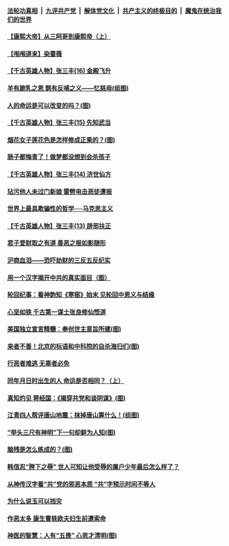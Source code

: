 ####  [法轮功真相](../../../../basic/blob/master/README.md?t=06220131) &nbsp;|&nbsp; [九评共产党](../../../../9ping.md/blob/master/README.md?t=06220131) &nbsp;|&nbsp; [解体党文化](../../../../jtdwh.md/blob/master/README.md?t=06220131)  &nbsp;|&nbsp; [共产主义的终极目的](../../../../gczydzjmd.md/blob/master/README.md?t=06220131) &nbsp;|&nbsp; [魔鬼在统治我们的世界](../../../../mgztzwmdsj.md/blob/master/README.md?t=06220131) 

#### [【康熙大帝】从三阿哥到康熙帝（上）](../pages/prog647/a102876250.md?t=06220131) 

#### [【闱闱道来】染蔷薇](../pages/prog647/a102876076.md?t=06220131) 

#### [【千古英雄人物】张三丰(16) 金殿飞升](../pages/prog647/a102876032.md?t=06220131) 

#### [羊有跪乳之恩 鹊有反哺之义——忆慈母(组图)](../pages/prog647/a102875584.md?t=06220131) 

#### [人的命运是可以改变的吗？(图)](../pages/prog647/a102875576.md?t=06220131) 

#### [【千古英雄人物】张三丰(15) 先知武当](../pages/prog647/a102875425.md?t=06220131) 

#### [烟花女子莲花色是怎样修成正果的？(图)](../pages/prog647/a102874724.md?t=06220131) 

#### [肠子都悔青了！做梦都没想到会杀孩子](../pages/prog647/a102874720.md?t=06220131) 

#### [【千古英雄人物】张三丰(14) 济世仙方](../pages/prog647/a102874590.md?t=06220131) 

#### [玷污他人未过门新娘 雷劈电击恶徒遭报](../pages/prog647/a102873878.md?t=06220131) 

#### [世界上最具欺骗性的哲学──马克思主义](../pages/prog647/a102873869.md?t=06220131) 

#### [【千古英雄人物】张三丰(13) 辟邪扶正](../pages/prog647/a102873790.md?t=06220131) 

#### [君子爱财取之有道 善恶之报如影随形](../pages/prog647/a102873721.md?t=06220131) 

#### [沪商血泪——恐吓劫财的三反五反纪实](../pages/prog647/a102873058.md?t=06220131) 

#### [用一个汉字揭开中共的真实面目（图）](../pages/prog647/a102873052.md?t=06220131) 

#### [轮回纪事：看神韵知《寒窑》始末 见轮回中恩义与结缘](../pages/prog647/a102872622.md?t=06220131) 

#### [心坚如铁 千古第一谋士张良修仙悟道](../pages/prog647/a102872238.md?t=06220131) 

#### [美国独立宣言精髓：奉创世主意旨所建(图)](../pages/prog647/a102872237.md?t=06220131) 

#### [来者不善！北京的标语和中科院的自杀海归们(图)](../pages/prog647/a102872214.md?t=06220131) 

#### [行恶者难逃 无辜者必免](../pages/prog647/a102871349.md?t=06220131) 

#### [同年月日时出生的人 命运是否相同？（上）](../pages/prog647/a102871336.md?t=06220131) 

#### [真知灼见 蒋经国：《揭穿共党和谈阴谋》(图)](../pages/prog647/a102870122.md?t=06220131) 

#### [江青四人帮评唐山地震：抹掉唐山算什么！(组图)](../pages/prog647/a102870109.md?t=06220131) 

#### [“举头三尺有神明”下一句却鲜为人知(图)](../pages/prog647/a102869172.md?t=06220131) 

#### [脑残是怎么练成的？(图)](../pages/prog647/a102869164.md?t=06220131) 

#### [韩信忍“胯下之辱” 世人可知让他受辱的屠户少年最后怎么样了？](../pages/prog647/a102869045.md?t=06220131) 

#### [从神传汉字看“共”党的邪恶本质 “共”字预示时间不等人](../pages/prog647/a102868982.md?t=06220131) 

#### [为什么说玉可以挡灾](../pages/prog647/a102868931.md?t=06220131) 

#### [作恶太多 康生曹轶欧夫妇生前遭索命](../pages/prog647/a102865388.md?t=06220131) 

#### [神医的智慧：人有“五畏” 心思才清明(图)](../pages/prog647/a102868333.md?t=06220131) 

